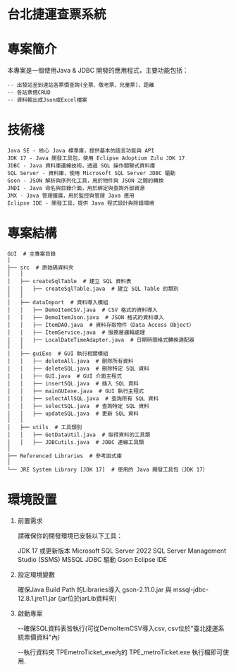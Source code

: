 # 台北捷運查票系統

# 專案簡介

本專案是一個使用Java & JDBC 開發的應用程式，主要功能包括：

    -- 出發站至到達站各票價查詢(全票、敬老票、兒童票)、距離
    -- 各站票價CRUD
    -- 資料輸出成Json或Excel檔案

# 技術棧

    Java SE - 核心 Java 標準庫，提供基本的語言功能與 API
    JDK 17 - Java 開發工具包，使用 Eclipse Adoptium Zulu JDK 17
    JDBC - Java 資料庫連線技術，透過 SQL 操作關聯式資料庫
    SQL Server - 資料庫，使用 Microsoft SQL Server JDBC 驅動
    Gson - JSON 解析與序列化工具，用於物件與 JSON 之間的轉換
    JNDI - Java 命名與目錄介面，用於綁定與查詢外部資源
    JMX - Java 管理擴展，用於監控與管理 Java 應用
    Eclipse IDE - 開發工具，提供 Java 程式設計與除錯環境

# 專案結構

    GUI  # 主專案目錄
    │
    ├── src  # 原始碼資料夾
    │   │
    │   ├── createSqlTable  # 建立 SQL 資料表
    │   │   ├── createSqlTable.java  # 建立 SQL Table 的類別
    │   │
    │   ├── dataImport  # 資料導入模組
    │   │   ├── DemoItemCSV.java  # CSV 格式的資料導入
    │   │   ├── DemoItemJson.java  # JSON 格式的資料導入
    │   │   ├── ItemDAO.java  # 資料存取物件（Data Access Object）
    │   │   ├── ItemService.java  # 服務層邏輯處理
    │   │   ├── LocalDateTimeAdapter.java  # 日期時間格式轉換適配器
    │   │
    │   ├── guiExe  # GUI 執行相關模組
    │   │   ├── deleteAll.java  # 刪除所有資料
    │   │   ├── deleteSQL.java  # 刪除特定 SQL 資料
    │   │   ├── GUI.java  # GUI 介面主程式
    │   │   ├── insertSQL.java  # 插入 SQL 資料
    │   │   ├── mainGUIexe.java  # GUI 執行主程式
    │   │   ├── selectAllSQL.java  # 查詢所有 SQL 資料
    │   │   ├── selectSQL.java  # 查詢特定 SQL 資料
    │   │   ├── updateSQL.java  # 更新 SQL 資料
    │   │
    │   ├── utils  # 工具類別
    │   │   ├── GetDataUtil.java  # 取得資料的工具類
    │   │   ├── JDBCutils.java  # JDBC 連線工具類
    │
    ├── Referenced Libraries  # 參考函式庫
    │
    └── JRE System Library [JDK 17]  # 使用的 Java 開發工具包（JDK 17）


# 環境設置

1. 前置需求

    請確保你的開發環境已安裝以下工具：

    JDK 17 或更新版本
    Microsoft SQL Server 2022 
    SQL Server Management Studio (SSMS)
    MSSQL JDBC 驅動
    Gson
    Eclipse IDE

2. 設定環境變數

    確保Java Build Path 的Libraries導入 gson-2.11.0.jar 與 mssql-jdbc-12.8.1.jre11.jar (jar位於jarLib資料夾)

3. 啟動專案

    --確保SQL資料表皆執行(可從DemoItemCSV導入csv, csv位於"臺北捷運系統票價資料"內)

    --執行資料夾 TPEmetroTicket_exe內的 TPE_metroTicket.exe 執行檔即可使用. 
